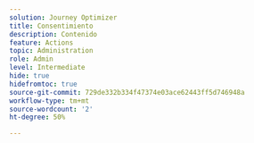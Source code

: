 ```yaml
---
solution: Journey Optimizer
title: Consentimiento
description: Contenido
feature: Actions
topic: Administration
role: Admin
level: Intermediate
hide: true
hidefromtoc: true
source-git-commit: 729de332b334f47374e03ace62443ff5d746948a
workflow-type: tm+mt
source-wordcount: '2'
ht-degree: 50%

---
```


